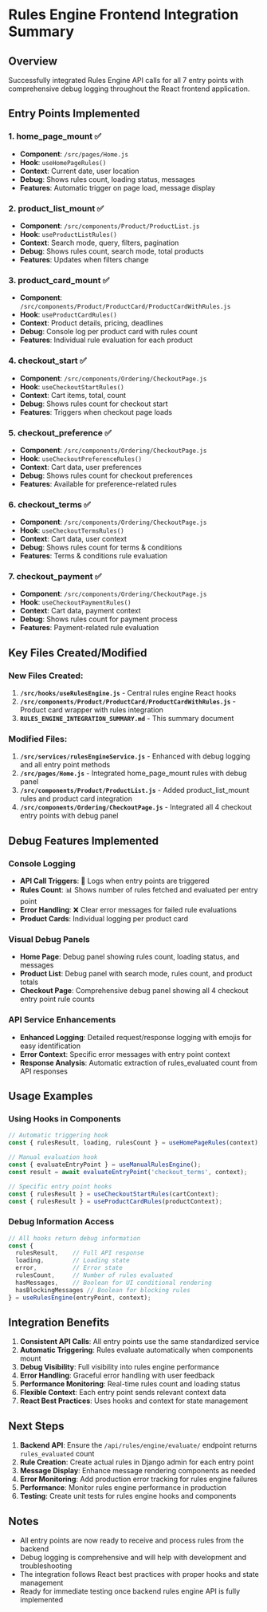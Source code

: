 # Rules Engine Frontend Integration Summary

## Overview
Successfully integrated Rules Engine API calls for all 7 entry points with comprehensive debug logging throughout the React frontend application.

## Entry Points Implemented

### 1. **home_page_mount** ✅
- **Component**: `/src/pages/Home.js`
- **Hook**: `useHomePageRules()`
- **Context**: Current date, user location
- **Debug**: Shows rules count, loading status, messages
- **Features**: Automatic trigger on page load, message display

### 2. **product_list_mount** ✅
- **Component**: `/src/components/Product/ProductList.js`
- **Hook**: `useProductListRules()`
- **Context**: Search mode, query, filters, pagination
- **Debug**: Shows rules count, search mode, total products
- **Features**: Updates when filters change

### 3. **product_card_mount** ✅
- **Component**: `/src/components/Product/ProductCard/ProductCardWithRules.js`
- **Hook**: `useProductCardRules()`
- **Context**: Product details, pricing, deadlines
- **Debug**: Console log per product card with rules count
- **Features**: Individual rule evaluation for each product

### 4. **checkout_start** ✅
- **Component**: `/src/components/Ordering/CheckoutPage.js`
- **Hook**: `useCheckoutStartRules()`
- **Context**: Cart items, total, count
- **Debug**: Shows rules count for checkout start
- **Features**: Triggers when checkout page loads

### 5. **checkout_preference** ✅
- **Component**: `/src/components/Ordering/CheckoutPage.js`
- **Hook**: `useCheckoutPreferenceRules()`
- **Context**: Cart data, user preferences
- **Debug**: Shows rules count for checkout preferences
- **Features**: Available for preference-related rules

### 6. **checkout_terms** ✅
- **Component**: `/src/components/Ordering/CheckoutPage.js`
- **Hook**: `useCheckoutTermsRules()`
- **Context**: Cart data, user context
- **Debug**: Shows rules count for terms & conditions
- **Features**: Terms & conditions rule evaluation

### 7. **checkout_payment** ✅
- **Component**: `/src/components/Ordering/CheckoutPage.js`
- **Hook**: `useCheckoutPaymentRules()`
- **Context**: Cart data, payment context
- **Debug**: Shows rules count for payment process
- **Features**: Payment-related rule evaluation

## Key Files Created/Modified

### New Files Created:
1. **`/src/hooks/useRulesEngine.js`** - Central rules engine React hooks
2. **`/src/components/Product/ProductCard/ProductCardWithRules.js`** - Product card wrapper with rules integration
3. **`RULES_ENGINE_INTEGRATION_SUMMARY.md`** - This summary document

### Modified Files:
1. **`/src/services/rulesEngineService.js`** - Enhanced with debug logging and all entry point methods
2. **`/src/pages/Home.js`** - Integrated home_page_mount rules with debug panel
3. **`/src/components/Product/ProductList.js`** - Added product_list_mount rules and product card integration
4. **`/src/components/Ordering/CheckoutPage.js`** - Integrated all 4 checkout entry points with debug panel

## Debug Features Implemented

### Console Logging
- **API Call Triggers**: 🎯 Logs when entry points are triggered
- **Rules Count**: 📊 Shows number of rules fetched and evaluated per entry point
- **Error Handling**: ❌ Clear error messages for failed rule evaluations
- **Product Cards**: Individual logging per product card

### Visual Debug Panels
- **Home Page**: Debug panel showing rules count, loading status, and messages
- **Product List**: Debug panel with search mode, rules count, and product totals
- **Checkout Page**: Comprehensive debug panel showing all 4 checkout entry point rule counts

### API Service Enhancements
- **Enhanced Logging**: Detailed request/response logging with emojis for easy identification
- **Error Context**: Specific error messages with entry point context
- **Response Analysis**: Automatic extraction of rules_evaluated count from API responses

## Usage Examples

### Using Hooks in Components
```javascript
// Automatic triggering hook
const { rulesResult, loading, rulesCount } = useHomePageRules(context);

// Manual evaluation hook
const { evaluateEntryPoint } = useManualRulesEngine();
const result = await evaluateEntryPoint('checkout_terms', context);

// Specific entry point hooks
const { rulesResult } = useCheckoutStartRules(cartContext);
const { rulesResult } = useProductCardRules(productContext);
```

### Debug Information Access
```javascript
// All hooks return debug information
const {
  rulesResult,    // Full API response
  loading,        // Loading state
  error,          // Error state
  rulesCount,     // Number of rules evaluated
  hasMessages,    // Boolean for UI conditional rendering
  hasBlockingMessages // Boolean for blocking rules
} = useRulesEngine(entryPoint, context);
```

## Integration Benefits

1. **Consistent API Calls**: All entry points use the same standardized service
2. **Automatic Triggering**: Rules evaluate automatically when components mount
3. **Debug Visibility**: Full visibility into rules engine performance
4. **Error Handling**: Graceful error handling with user feedback
5. **Performance Monitoring**: Real-time rules count and loading status
6. **Flexible Context**: Each entry point sends relevant context data
7. **React Best Practices**: Uses hooks and context for state management

## Next Steps

1. **Backend API**: Ensure the `/api/rules/engine/evaluate/` endpoint returns `rules_evaluated` count
2. **Rule Creation**: Create actual rules in Django admin for each entry point
3. **Message Display**: Enhance message rendering components as needed
4. **Error Monitoring**: Add production error tracking for rules engine failures
5. **Performance**: Monitor rules engine performance in production
6. **Testing**: Create unit tests for rules engine hooks and components

## Notes

- All entry points are now ready to receive and process rules from the backend
- Debug logging is comprehensive and will help with development and troubleshooting
- The integration follows React best practices with proper hooks and state management
- Ready for immediate testing once backend rules engine API is fully implemented